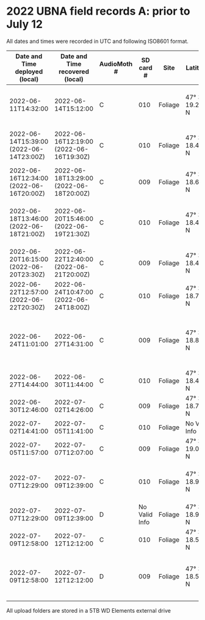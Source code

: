 # 2022 UBNA field records A: prior to July 12

All dates and times were recorded in UTC and following ISO8601 format.

Date and Time deployed (local) | Date and Time recovered (local) | AudioMoth # | SD card # | Site | Latitude | Longitude | Altitude (m) | Duration (HH:MM) | # of Files | GB used | Storage Space (GB) | Sampling rate (Hz) | Gain | Filter | Amplitude threshold | Battery start (V) | Battery end (V) | Deployer | Upload folder name | Notes
-----|-----|-----|-----|-----|-----|-----|-----|-----|-----|-----|-----|-----|-----|-----|-----|-----|-----|-----|-----|-----|
2022-06-11T14:32:00 | 2022-06-14T15:12:00 | C | 010 | Foliage | 47° 39' 19.212'' N | 122° 17' 25.962'' W | 5.19 | 72:40 | - | - | 127.8 | 250000 | Medium | None | None | - | - | AK | - | No files found. Either SD card error or config error.
2022-06-14T15:39:00 (2022-06-14T23:00Z) | 2022-06-16T12:19:00 (2022-06-16T19:30Z) | C | 010 | Foliage | 47° 39' 18.450'' N | 122° 17' 27.048'' W | 5.95 | 44:40 | 91 | 79.6 | 127.8 | 250000 | Medium | None | None | (4.3) | (3.6) | AK | recover-20220616_unit2 | Weather has been partly cloudy with occasional rain.
2022-06-16T12:34:00 (2022-06-16T20:00Z) | 2022-06-18T13:29:00 (2022-06-18T20:00Z) | C | 009 | Foliage | 47° 39' 18.642'' N | 122° 17' 27.108'' W | 4.71 | 48:55 | 98 | 86.5 | 127.8 | 250000 | Medium | None | None | (4.2) | (3.6) | AK | recover-20220618_unit2 | Lack of location reference pictures.
2022-06-18T13:46:00 (2022-06-18T21:00Z) | 2022-06-20T15:46:00 (2022-06-19T21:30Z) | C | 010 | Foliage | 47° 39' 18.420'' N | 122° 17' 27.252'' W | 5.59 | 50:00 | 51 | 44.8 | 127.8 | 250000 | Medium | None | None | (4.2) | (3.9) | AK | recover-20220620_unit2 | Cloudy w/ occasional light rain. Rising temperatures forecasted.
2022-06-20T16:15:00 (2022-06-20T23:30Z) | 2022-06-22T12:40:00 (2022-06-21T20:00Z) | C | 009 | Foliage | 47° 39' 18.420'' N | 122° 17' 27.252'' W | 4.88 | 44:25 | 43 | 37.3 | 127.8 | 250000 | Medium | None | None | (4.2) | (4.0) | AK | recover-20220622_unit2 | SD card #2 and #4 needed to be formatted.
2022-06-22T12:57:00 (2022-06-22T20:30Z) | 2022-06-24T10:47:00 (2022-06-24T18:00Z) | C | 010 | Foliage | 47° 39' 18.708'' N | 122° 17' 26.922'' W | 5.71 | 45:50 | 94 | 82.4 | 127.8 | 250000 | Medium | None | None | (4.2) | (3.9) | AK | recover-20220624_unit2 | Temperatures rising.
2022-06-24T11:01:00 | 2022-06-27T14:31:00 | C | 009 | Foliage | 47° 39' 18.852'' N | 122° 17' 26.532'' W | 5.91 | 75:30 | 142 | 127.4 | 127.8 | 250000 | Medium | None | None | (4.3) | (3.5) | AK | recover-20220627_unit2 | SD card full at 10AM on date of retrieval. Heat advisory in effect.
2022-06-27T14:44:00 | 2022-06-30T11:44:00 | C | 010 | Foliage | 47° 39' 18.408'' N | 122° 17' 26.448'' W | 5.92 | 69:00 | 135 | 119 | 127.8 | 250000 | Medium | None | None | (4.3) | (3.8) | AK | recover-20220630_unit2 | Ziploc Bag
2022-06-30T12:46:00 | 2022-07-02T14:26:00 | C | 009 | Foliage | 47° 39' 18.750'' N | 122° 17' 26.802'' W | 8.04 | 49:40 | 102 | 92 | 127.8 | 250000 | Medium | None | None | (4.2) | (3.8) | AK | recover-20220702_unit2 | Ziploc Bag
2022-07-02T14:41:00 | 2022-07-05T11:41:00 | C | 010 | Foliage | No Valid Info | No Valid Info | 7.21 | 69:00 | 98 | 84.4 | 127.8 | 250000 | Medium | None | None | (4.2) | (3.8) | AK | recover-20220705_unit2 | Ziploc Bag
2022-07-05T11:57:00 | 2022-07-07T12:07:00 | C | 009 | Foliage | 47° 39' 19.080'' N | 122° 17' 26.370'' W | 6.42 | 48:10 | 100 | 86.6 | 127.8 | 250000 | Medium | None | None | (4.3) | (3.8) | AK | recover-20220707_unit2 | Ziploc Bag
2022-07-07T12:29:00 | 2022-07-09T12:39:00 | C | 010 | Foliage | 47° 39' 18.900'' N | 122° 17' 26.418'' W | 6.19 | 48:10 | - | - | 127.8 | 250000 | Medium | None | None | (4.3) | - | AK | - | Placed in Ziploc Bag. SD card had popped back out.
2022-07-07T12:29:00 | 2022-07-09T12:39:00 | D | No Valid Info | Foliage | 47° 39' 18.900'' N | 122° 17' 26.418'' W | 6.19 | 48:10 | 98 | 86.6 | 127.8 | 250000 | Medium | None | None | (4.2) | No Valid Info | AK | recover-20220709_unit3 | Placed in Audiomoth Case
2022-07-09T12:58:00 | 2022-07-12T12:12:00 | C | 010 | Foliage | 47° 39' 18.558'' N | 122° 17' 26.718'' W | 6.22 | 71:14 | 1771 | 127.2 | 127.8 | 250000 | Medium | None | None | (4.3) | No Valid Info | AK | recover-20220712_unit2 | Placed in Ziploc Bag.
2022-07-09T12:58:00 | 2022-07-12T12:12:00 | D | 009 | Foliage | 47° 39' 18.558'' N | 122° 17' 26.718'' W | 6.22 | 71:14 | 142 | 63.2 | 127.8 | 250000 | Medium | None | None | (4.3) | No Valid Info | AK | recover-20220712_unit3 | Placed in Audiomoth Case. Using non-rechargeable batteries.

All upload folders are stored in a 5TB WD Elements external drive

